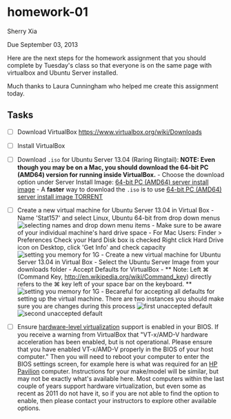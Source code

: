 homework-01
===========

Sherry Xia

Due September 03, 2013

Here are the next steps for the homework assignment that you should complete by Tuesday's class so that everyone is on the same page with virtualbox and Ubuntu Server installed.

Much thanks to Laura Cunningham who helped me create this assignment today.

Tasks
-----

- [ ] Download VirtualBox https://www.virtualbox.org/wiki/Downloads
- [ ] Install VirtualBox
- [ ] Download `.iso` for Ubuntu Server 13.04 (Raring Ringtail):
      **NOTE: Even though you may be on a Mac, you should download the 64-bit PC (AMD64) version for running inside VirtualBox.**
      - Choose the download option under Server Install Image: [64-bit PC (AMD64) server install image](http://releases.ubuntu.com/raring/ubuntu-13.04-server-amd64.iso)
      - A **faster** way to download the `.iso` is to use [64-bit PC (AMD64) server install image TORRENT](http://releases.ubuntu.com/raring/ubuntu-13.04-server-amd64.iso.torrent)
- [ ] Create a new virtual machine for Ubuntu Server 13.04 in Virtual Box
      - Name 'Stat157' and select Linux, Ubuntu 64-bit from drop down menus
      ![selecting names and drop down menu items](https://raw.github.com/lauraccunningham/homework-01/master/images/1%20creatingComputerInVirtualBox.stat157.png)
      - Make sure to be aware of your individual machine's hard drive space
            - For Mac Users:  Finder > Preferences
                              Check your Hard Disk box is checked
                              Right click Hard Drive icon on Desktop, click 'Get Info' and check capacity
      ![setting you memory for 1G](https://raw.github.com/lauraccunningham/homework-01/master/images/2%20increaseTo1GofData.png)
      - Create a new virtual machine for Ubuntu Server 13.04 in Virtual Box
      - Select the Ubuntu Server Image from your downloads folder
      - Accept Defaults for VirtualBox
      - ** Note:  Left ⌘ (Command Key, http://en.wikipedia.org/wiki/Command_key) directly refers to the ⌘ key left of your space bar on the keyboard. **
      ![setting you memory for 1G](https://raw.github.com/lauraccunningham/homework-01/master/images/3%20importantToLKnowAbout.virtualBoxAutoCaptureFeature%20hitLeftCommandToReleaseMouseAndKeyBoard.png)
            - Becareful for accepting all defaults for setting up the virtual machine.  There are two instances you should make sure you are changes during this process
                  ![first unaccepted default](https://raw.github.com/lauraccunningham/homework-01/master/images/4%20doNotAcceptDefault.time1.png)
                  ![second unaccepted default](https://raw.github.com/lauraccunningham/homework-01/master/images/5%20changeDefault,%20time2.png)

- [ ] Ensure [hardware-level
  virtualization](http://en.wikipedia.org/wiki/X86_virtualization)
  support is enabled in your BIOS. If you receive a warning from
  VirtualBox that "VT-x/AMD-V hardware acceleration has been enabled,
  but is not operational. Please ensure that you have enabled
  VT-x/AMD-V properly in the BIOS of your host computer." Then you
  will need to reboot your computer to enter the BIOS settings screen,
  for example here is what was required for an [HP
  Pavilion](http://h30434.www3.hp.com/t5/Other-Notebook-PC-Questions/HP-Pavilion-dv6-enabling-VT-x-in-BIOS/td-p/656627)
  computer. Instructions for your make/model will be similar, but may
  not be exactly what's available here. Most computers within the last
  couple of years support hardware virtualization, but even some as
  recent as 2011 do not have it, so if you are not able to find the
  option to enable, then please contact your instructors to explore
  other available options.
